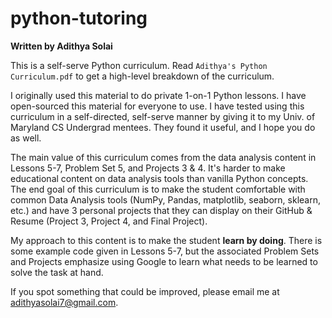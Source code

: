 # python-tutoring

**Written by Adithya Solai**

This is a self-serve Python curriculum. Read `Adithya's Python Curriculum.pdf` to get a high-level breakdown of the curriculum.

I originally used this material to do private 1-on-1 Python lessons. I have open-sourced this material for everyone to use. I have tested using this curriculum in a self-directed, self-serve manner by giving it to my Univ. of Maryland CS Undergrad mentees. They found it useful, and I hope you do as well.

The main value of this curriculum comes from the data analysis content in Lessons 5-7, Problem Set 5,  and Projects 3 & 4. It's harder to make educational content on data analysis tools than vanilla Python concepts. The end goal of this curriculum is to make the student comfortable with common Data Analysis tools (NumPy, Pandas, matplotlib, seaborn, sklearn, etc.) and have 3 personal projects that they can display on their GitHub & Resume (Project 3, Project 4, and Final Project).

My approach to this content is to make the student **learn by doing**. There is some example code given in Lessons 5-7, but the associated Problem Sets and Projects emphasize using Google to learn what needs to be learned to solve the task at hand.

If you spot something that could be improved, please email me at adithyasolai7@gmail.com.
